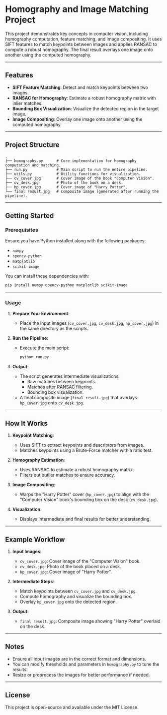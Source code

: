 
# Homography and Image Matching Project

This project demonstrates key concepts in computer vision, including homography computation, feature matching, and image compositing. It uses SIFT features to match keypoints between images and applies RANSAC to compute a robust homography. The final result overlays one image onto another using the computed homography.

---

## Features

- **SIFT Feature Matching**: Detect and match keypoints between two images.
- **RANSAC for Homography**: Estimate a robust homography matrix with inlier matches.
- **Bounding Box Visualization**: Visualize the detected region in the target image.
- **Image Compositing**: Overlay one image onto another using the computed homography.

---

## Project Structure

```
.
├── homography.py      # Core implementation for homography computation and matching.
├── run.py             # Main script to run the entire pipeline.
├── utils.py           # Utility functions for visualization.
├── cv_cover.jpg       # Cover image of the book "Computer Vision".
├── cv_desk.jpg        # Photo of the book on a desk.
├── hp_cover.jpg       # Cover image of "Harry Potter".
└── final result.jpg   # Composite image (generated after running the pipeline).
```

---

## Getting Started

### Prerequisites

Ensure you have Python installed along with the following packages:

- `numpy`
- `opencv-python`
- `matplotlib`
- `scikit-image`

You can install these dependencies with:

```bash
pip install numpy opencv-python matplotlib scikit-image
```

---

### Usage

1. **Prepare Your Environment**:
   - Place the input images (`cv_cover.jpg`, `cv_desk.jpg`, `hp_cover.jpg`) in the same directory as the scripts.

2. **Run the Pipeline**:
   - Execute the main script:

     ```bash
     python run.py
     ```

3. **Output**:
   - The script generates intermediate visualizations:
     - Raw matches between keypoints.
     - Matches after RANSAC filtering.
     - Bounding box visualization.
   - A final composite image (`final result.jpg`) that overlays `hp_cover.jpg` onto `cv_desk.jpg`.

---

## How It Works

1. **Keypoint Matching**:
   - Uses SIFT to extract keypoints and descriptors from images.
   - Matches keypoints using a Brute-Force matcher with a ratio test.

2. **Homography Estimation**:
   - Uses RANSAC to estimate a robust homography matrix.
   - Filters out outlier matches to ensure accuracy.

3. **Image Compositing**:
   - Warps the "Harry Potter" cover (`hp_cover.jpg`) to align with the "Computer Vision" book's bounding box on the desk (`cv_desk.jpg`).

4. **Visualization**:
   - Displays intermediate and final results for better understanding.

---

## Example Workflow

1. **Input Images**:
   - `cv_cover.jpg`: Cover image of the "Computer Vision" book.
   - `cv_desk.jpg`: Photo of the book placed on a desk.
   - `hp_cover.jpg`: Cover image of "Harry Potter".

2. **Intermediate Steps**:
   - Match keypoints between `cv_cover.jpg` and `cv_desk.jpg`.
   - Compute homography and visualize the bounding box.
   - Overlay `hp_cover.jpg` onto the detected region.

3. **Output**:
   - `final result.jpg`: Composite image showing "Harry Potter" overlaid on the desk.

---

## Notes

- Ensure all input images are in the correct format and dimensions.
- You can modify thresholds and parameters in `homography.py` to tune the results.
- Resize or preprocess the images for better performance if needed.

---

## License

This project is open-source and available under the MIT License.
